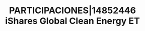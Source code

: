 ---
layout: asset
title: PARTICIPACIONES|14852446 iShares Global Clean Energy ET
isin: US4642882249
---